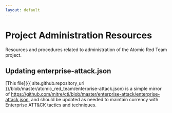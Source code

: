 ```yaml
---
layout: default
---
```


# Project Administration Resources
Resources and procedures related to administration of the Atomic Red Team
project. 

## Updating enterprise-attack.json
[This file]({{ site.github.repository_url }}/blob/master/atomic_red_team/enterprise-attack.json) is a simple mirror of
https://github.com/mitre/cti/blob/master/enterprise-attack/enterprise-attack.json,
and should be updated as needed to maintain currency with Enterprise ATT&CK
tactics and techniques. 

